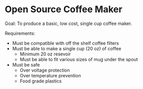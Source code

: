 <h1>Open Source Coffee Maker</h1>

Goal: To produce a basic, low cost, single cup coffee maker.

Requirements:

* Must be compatible with off the shelf coffee filters
* Must be able to make a single cup (20 oz) of coffee
  * Minimum 20 oz resevoir
  * Must be able to fit various sizes of mug under the spout
* Must be safe
  * Over voltage protection
  * Over temperature prevention
  * Food grade plastics